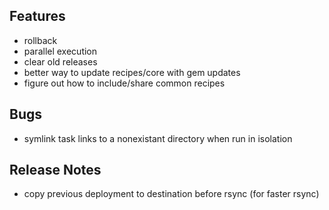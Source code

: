 ## Features
* rollback
* parallel execution
* clear old releases
* better way to update recipes/core with gem updates
* figure out how to include/share common recipes

## Bugs
* symlink task links to a nonexistant directory when run in isolation

## Release Notes
* copy previous deployment to destination before rsync (for faster rsync)
